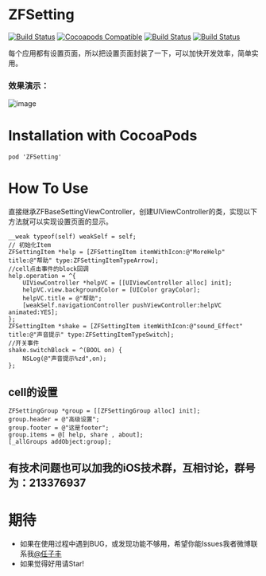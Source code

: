 # ZFSetting
[![Build Status](https://camo.githubusercontent.com/474a2feaf657f12a6d2f1109a07886ba92fe3d31/68747470733a2f2f696d672e736869656c64732e696f2f62616467652f6275696c642d70617373696e672d627269676874677265656e2e737667)](https://camo.githubusercontent.com/474a2feaf657f12a6d2f1109a07886ba92fe3d31/68747470733a2f2f696d672e736869656c64732e696f2f62616467652f6275696c642d70617373696e672d627269676874677265656e2e737667)
[![Cocoapods Compatible](https://img.shields.io/cocoapods/v/ZFSetting.svg)](https://img.shields.io/cocoapods/v/ZFSetting.svg)
[![Build Status](https://camo.githubusercontent.com/c0e82513e10f9760e334cbed2799b3c86adf08d5/68747470733a2f2f696d672e736869656c64732e696f2f62616467652f6c616e67756167652d6f626a632d3537383765352e737667)](https://camo.githubusercontent.com/c0e82513e10f9760e334cbed2799b3c86adf08d5/68747470733a2f2f696d672e736869656c64732e696f2f62616467652f6c616e67756167652d6f626a632d3537383765352e737667)
[![Build Status](https://camo.githubusercontent.com/e7302c620b3589a361fc5503732f3505347205d4/68747470733a2f2f696d672e736869656c64732e696f2f62616467652f6c6963656e73652d4d49542d627269676874677265656e2e737667)](https://camo.githubusercontent.com/e7302c620b3589a361fc5503732f3505347205d4/68747470733a2f2f696d672e736869656c64732e696f2f62616467652f6c6963656e73652d4d49542d627269676874677265656e2e737667)

每个应用都有设置页面，所以把设置页面封装了一下，可以加快开发效率，简单实用。

### 效果演示：
![image](https://github.com/renzifeng/ZFSetting/raw/master/ZFSetting.gif)

# Installation with CocoaPods
	pod 'ZFSetting'
	
# How To Use
直接继承ZFBaseSettingViewController，创建UIViewController的类，实现以下方法就可以实现设置页面的显示。

``` objc
__weak typeof(self) weakSelf = self;
// 初始化Item
ZFSettingItem *help = [ZFSettingItem itemWithIcon:@"MoreHelp" title:@"帮助" type:ZFSettingItemTypeArrow];
//cell点击事件的block回调
help.operation = ^{
    UIViewController *helpVC = [[UIViewController alloc] init];
    helpVC.view.backgroundColor = [UIColor grayColor];
    helpVC.title = @"帮助";
    [weakSelf.navigationController pushViewController:helpVC animated:YES];
};
ZFSettingItem *shake = [ZFSettingItem itemWithIcon:@"sound_Effect" title:@"声音提示" type:ZFSettingItemTypeSwitch];
//开关事件
shake.switchBlock = ^(BOOL on) {
    NSLog(@"声音提示%zd",on);
};

```
## cell的设置
```objc
ZFSettingGroup *group = [[ZFSettingGroup alloc] init];
group.header = @"高级设置";
group.footer = @"这是footer";
group.items = @[ help, share , about];
[_allGroups addObject:group];
```
## 有技术问题也可以加我的iOS技术群，互相讨论，群号为：213376937

# 期待
- 如果在使用过程中遇到BUG，或发现功能不够用，希望你能Issues我者微博联系我[@任子丰](https://weibo.com/zifeng1300)
- 如果觉得好用请Star!